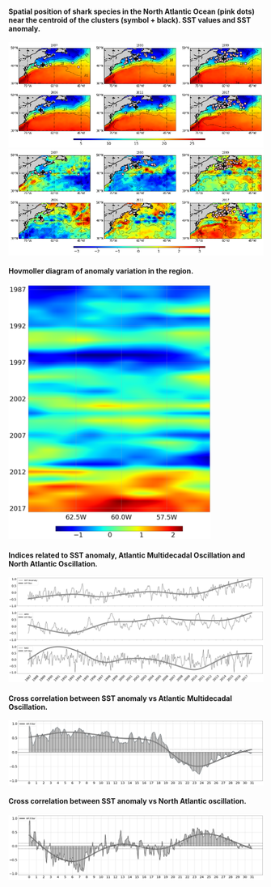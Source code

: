 <h4>Spatial position of shark species in the North Atlantic Ocean (pink dots) near the centroid of the clusters (symbol + black). SST values and SST anomaly.</h4>

<img src="https://github.com/BSFernando/PROJETOS_CV/blob/main/projeto_lamna_nasus/img/tsm_centroide_pontos_6mapas.png" alt="alt text" width="600px">
<img src="https://github.com/BSFernando/PROJETOS_CV/blob/main/projeto_lamna_nasus/img/anomalia_pontos_centroide_6mapas.png" alt="alt text" width="600px">

<h4>Hovmoller diagram of anomaly variation in the region.</h4>

<img src="https://github.com/BSFernando/PROJETOS_CV/blob/main/projeto_lamna_nasus/img/hovmoller.png" alt="alt text" width="400px">

<h4>Indices related to SST anomaly, Atlantic Multidecadal Oscillation and North Atlantic Oscillation.</h4>

<img src="https://github.com/BSFernando/PROJETOS_CV/blob/main/projeto_lamna_nasus/img/3_plots.png" alt="alt text" width="600px">

<h4>Cross correlation between SST anomaly vs Atlantic Multidecadal Oscillation.</h4>

<img src="https://github.com/BSFernando/PROJETOS_CV/blob/main/projeto_lamna_nasus/img/anom_amo.png" alt="alt text" width="600px">

<h4>Cross correlation between SST anomaly vs North Atlantic oscillation.</h4>

<img src="https://github.com/BSFernando/PROJETOS_CV/blob/main/projeto_lamna_nasus/img/anom_nao.png" alt="alt text" width="600px">



